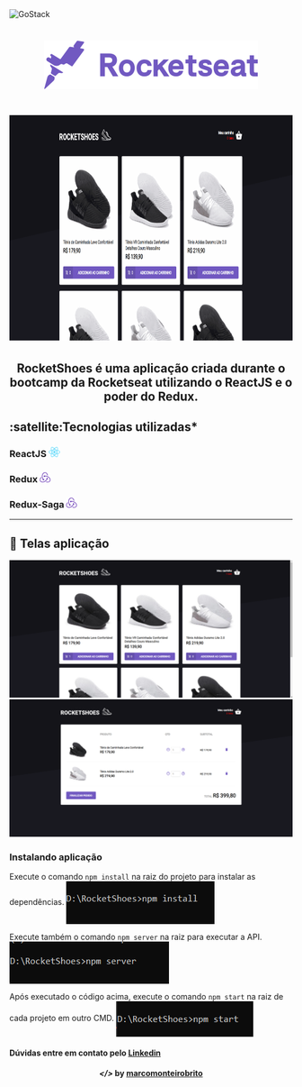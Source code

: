 <img alt="GoStack" src="https://storage.googleapis.com/golden-wind/bootcamp-gostack/header-desafios.png" />
<h1 align="center">
    <img alt="" title="" src="imagens/rocketseat.svg">
</h1>

<h1 align="center">
    <img src="imagens/1rocketshoes.gif" width="800" height="400"/>
</h1>

<h2 align="center">RocketShoes é uma aplicação criada durante o bootcamp da Rocketseat utilizando o ReactJS e o poder do Redux.</h2>

<h2><strong>:satellite:Tecnologias utilizadas*</strong></h2>

<h3>ReactJS <img src="imagens/react.png" alt="react" height="18"> </h3>
<h3>Redux <img src="imagens/redux-2.png" alt="redux" height="18"> </h3>
<h3>Redux-Saga <img src="imagens/redux-2.png" alt="redux" height="18"> </h3>

---

## 🚀 Telas aplicação 

<p align="center">
	<img alt="" title="" src="imagens/3Home3.PNG">
	<img alt="" title="" src="imagens/4Cart4.PNG">
</p>


### Instalando aplicação

Execute o comando ```npm install``` na raiz do projeto para instalar as dependências.
<img align="center" alt="npminstall" src="imagens/npminstall.PNG"> 

Execute também o comando ```npm server``` na raiz para executar a API.
<img align="center" alt="npmserver" src="imagens/server.PNG"> 

Após executado o código acima, execute o comando ```npm start``` na raiz de cada projeto em outro CMD.
<img align="center" alt="npmstart" src="imagens/npmStart.PNG">


 
<h4>Dúvidas entre em contato pelo <a href="https://www.linkedin.com/in/marco-antonio-monteiro-de-brito-541ba0144/" target="_blank">Linkedin</a> </h4>

<h4 align="center"> <em>&lt;/&gt;</em> by <a href="https://github.com/marcomonteirobrito" target="_blank">marcomonteirobrito</a> </h4>